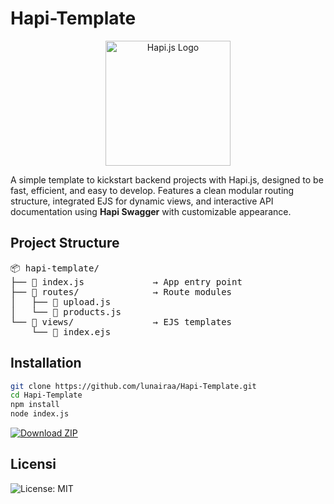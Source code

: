# Hapi-Template

<p align="center">
  <img src="https://www.cloudluna.biz.id/file/20250619210808.png" alt="Hapi.js Logo" width="200" />
</p>

A simple template to kickstart backend projects with Hapi.js, designed to be fast, efficient, and easy to develop. Features a clean modular routing structure, integrated EJS for dynamic views, and interactive API documentation using **Hapi Swagger** with customizable appearance.

## Project Structure

<pre>
📦 hapi-template/
├── 📄 index.js             → App entry point
├── 📁 routes/              → Route modules
│   ├── 📄 upload.js
│   └── 📄 products.js
└── 📁 views/               → EJS templates
    └── 📄 index.ejs
</pre>

## Installation
```bash
git clone https://github.com/lunairaa/Hapi-Template.git
cd Hapi-Template
npm install
node index.js
```

[![Download ZIP](https://img.shields.io/badge/Download-ZIP-blue?style=for-the-badge&logo=github)](https://github.com/lunairaa/Hapi-Template/archive/refs/heads/main.zip)

## Licensi

![License: MIT](https://img.shields.io/badge/License-MIT-yellow.svg)
